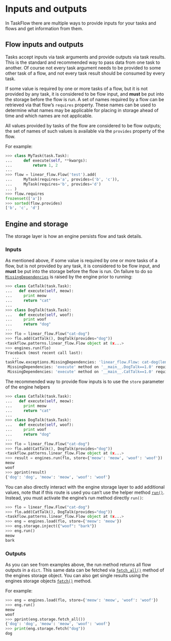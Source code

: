 # Inputs and outputs

In TaskFlow there are multiple ways to provide inputs for your tasks and flows and get information from them.

## Flow inputs and outputs

Tasks accept inputs via task arguments and provide outputs via task results. This is the standard and recommended way to pass data from one task to another. Of course not every task argument needs to be provided to some other task of a flow, and not every task result should be consumed by every task.

If some value is required by one or more tasks of a flow, but it is not provided by any task, it is considered to be flow input, and **must** be put into the storage before the flow is run. A set of names required by a flow can be retrieved via that flow’s `requires` property. These names can be used to determine what names may be applicable for placing in storage ahead of time and which names are not applicable.

All values provided by tasks of the flow are considered to be flow outputs; the set of names of such values is available via the `provides` property of the flow.

For example:

```python
>>> class MyTask(task.Task):
...     def execute(self, **kwargs):
...         return 1, 2
...
>>> flow = linear_flow.Flow('test').add(
...     MyTask(requires='a', provides=('b', 'c')),
...     MyTask(requires='b', provides='d')
... )
>>> flow.requires
frozenset(['a'])
>>> sorted(flow.provides)
['b', 'c', 'd']
```

## Engine and storage

The storage layer is how an engine persists flow and task details.

### Inputs

As mentioned above, if some value is required by one or more tasks of a flow, but is not provided by any task, it is considered to be flow input, and **must** be put into the storage before the flow is run. On failure to do so [`MissingDependencies`](https://docs.openstack.org/taskflow/latest/user/exceptions.html#taskflow.exceptions.MissingDependencies) is raised by the engine prior to running:

```python
>>> class CatTalk(task.Task):
...   def execute(self, meow):
...     print meow
...     return "cat"
...
>>> class DogTalk(task.Task):
...   def execute(self, woof):
...     print woof
...     return "dog"
...
>>> flo = linear_flow.Flow("cat-dog")
>>> flo.add(CatTalk(), DogTalk(provides="dog"))
<taskflow.patterns.linear_flow.Flow object at 0x...>
>>> engines.run(flo)
Traceback (most recent call last):
   ...
taskflow.exceptions.MissingDependencies: 'linear_flow.Flow: cat-dog(len=2)' requires ['meow', 'woof'] but no other entity produces said requirements
 MissingDependencies: 'execute' method on '__main__.DogTalk==1.0' requires ['woof'] but no other entity produces said requirements
 MissingDependencies: 'execute' method on '__main__.CatTalk==1.0' requires ['meow'] but no other entity produces said requirements
```

The recommended way to provide flow inputs is to use the `store` parameter of the engine helpers

```python
>>> class CatTalk(task.Task):
...   def execute(self, meow):
...     print meow
...     return "cat"
...
>>> class DogTalk(task.Task):
...   def execute(self, woof):
...     print woof
...     return "dog"
...
>>> flo = linear_flow.Flow("cat-dog")
>>> flo.add(CatTalk(), DogTalk(provides="dog"))
<taskflow.patterns.linear_flow.Flow object at 0x...>
>>> result = engines.run(flo, store={'meow': 'meow', 'woof': 'woof'})
meow
woof
>>> pprint(result)
{'dog': 'dog', 'meow': 'meow', 'woof': 'woof'}
```

You can also directly interact with the engine storage layer to add additional values, note that if this route is used you can’t use the helper method [`run()`](https://docs.openstack.org/taskflow/latest/user/engines.html#taskflow.engines.helpers.run). Instead, you must activate the engine’s run method directly `run()`:

```python
>>> flo = linear_flow.Flow("cat-dog")
>>> flo.add(CatTalk(), DogTalk(provides="dog"))
<taskflow.patterns.linear_flow.Flow object at 0x...>
>>> eng = engines.load(flo, store={'meow': 'meow'})
>>> eng.storage.inject({"woof": "bark"})
>>> eng.run()
meow
bark
```

### Outputs

As you can see from examples above, the run method returns all flow outputs in a `dict`. This same data can be fetched via [`fetch_all()`](https://docs.openstack.org/taskflow/latest/user/persistence.html#taskflow.storage.Storage.fetch_all) method of the engines storage object. You can also get single results using the engines storage objects [`fetch()`](https://docs.openstack.org/taskflow/latest/user/persistence.html#taskflow.storage.Storage.fetch) method.

For example:

```python
>>> eng = engines.load(flo, store={'meow': 'meow', 'woof': 'woof'})
>>> eng.run()
meow
woof
>>> pprint(eng.storage.fetch_all())
{'dog': 'dog', 'meow': 'meow', 'woof': 'woof'}
>>> print(eng.storage.fetch("dog"))
dog
```